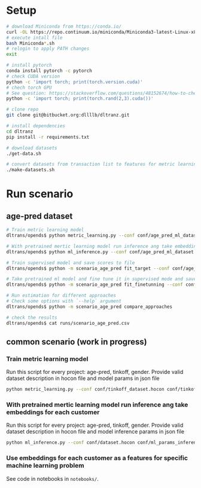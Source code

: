 # Setup

```sh
# download Miniconda from https://conda.io/
curl -OL https://repo.continuum.io/miniconda/Miniconda3-latest-Linux-x86_64.sh
# execute intall file
bash Miniconda*.sh
# relogin to apply PATH changes
exit

# install pytorch
conda install pytorch -c pytorch
# check CUDA version
python -c 'import torch; print(torch.version.cuda)'
# chech torch GPU
# See question: https://stackoverflow.com/questions/48152674/how-to-check-if-pytorch-is-using-the-gpu
python -c 'import torch; print(torch.rand(2,3).cuda())'

# clone repo
git clone git@bitbucket.org:dllllb/dltranz.git

# install dependencies
cd dltranz
pip install -r requirements.txt

# download datasets
./get-data.sh

# convert datasets from transaction list to features for metric learning
./make-datasets.sh
```

# Run scenario

## age-pred dataset

```sh
# Train metric learning model
dltrans/opends$ python metric_learning.py --conf conf/age_pred_ml_dataset.hocon conf/age_pred_ml_params_train.json

# With pretrained mertic learning model run inference ang take embeddings for each customer
dltrans/opends$ python ml_inference.py --conf conf/age_pred_ml_dataset.hocon conf/age_pred_ml_params_inference.json

# Train supervised model and save scores to file
dltrans/opends$ python -m scenario_age_pred fit_target --conf conf/age_pred_target_dataset.hocon conf/age_pred_target_params_train.json

# Take pretrained ml model and fine tune it in supervised mode and save scores to file
dltrans/opends$ python -m scenario_age_pred fit_finetunning --conf conf/age_pred_target_dataset.hocon conf/age_pred_finetuning_params_train.json

# Run estimation for different approaches
# Check some options with `--help` argument
dltrans/opends$ python -m scenario_age_pred compare_approaches

# check the results
dltrans/opends$ cat runs/scenario_age_pred.csv
```

## common scenario (work in progress)

### Train metric learning model

Run this script for every project: age-pred, tinkoff, gender.
Provide valid dataset description in hocon file and model params in json file

```sh
python metric_learning.py --conf conf/tinkoff_dataset.hocon conf/tinkoff_train_params.json
```

### With pretrained mertic learning model run inference ang take embeddings for each customer

Run this script for every project: age-pred, tinkoff, gender.
Provide valid dataset description in hocon file and model inference params in json file

```sh
python ml_inference.py --conf conf/dataset.hocon conf/ml_params_inference.json
```

### Use embeddings for each customer as a features for specific machine learning problem

See code in notebooks in `notebooks/`.
